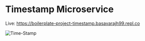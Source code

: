 # Timestamp Microservice

Live: https://boilerplate-project-timestamp.basavarajh99.repl.co

![Time-Stamp](https://user-images.githubusercontent.com/106008685/191921460-c47ca345-fa5f-48bf-9a52-3e176e0bbe8c.png)

